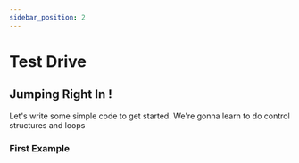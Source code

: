 ```yaml
---
sidebar_position: 2
---
```


# Test Drive

<h2>Jumping Right In !</h2>

<p>Let's write some simple code to get started. We're gonna learn to do control structures and loops</p>

<h3>First Example</h3>
<prev><code>

</code></prev>

```
